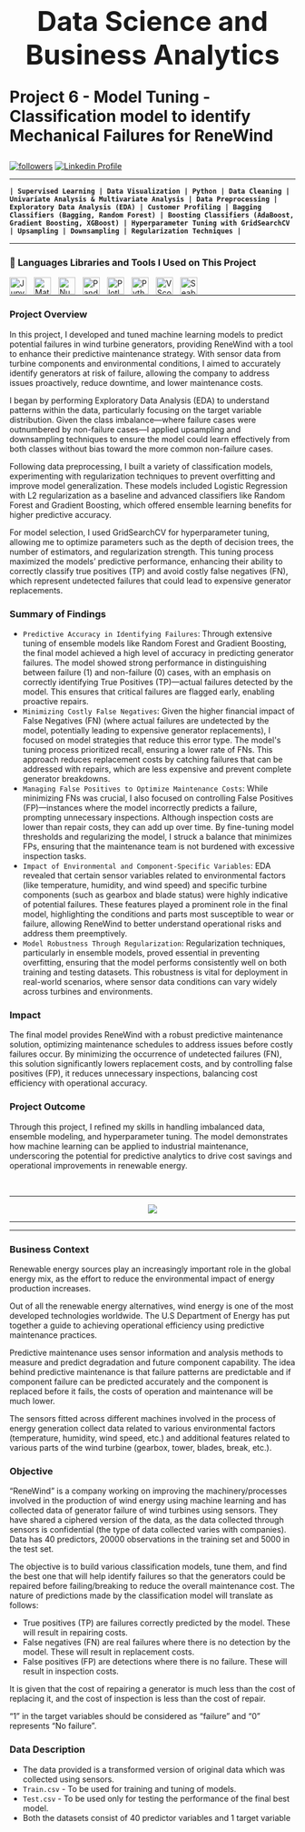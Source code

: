 <h1><center><font size=10>Data Science and Business Analytics</center></font><p
<center>Project 6 - Model Tuning - Classification model to identify Mechanical Failures for ReneWind</center></h1><p

<p align="left"> 
  <a href="https://github.com/RayVazcari?tab=followers">
    <img alt="followers" title="Follow me on Github" src="https://custom-icon-badges.demolab.com/github/followers/RayVazcari?color=236ad3&labelColor=1155ba&style=for-the-badge&logo=person-add&label=Follow me on Github &logoColor=white"/></a>
  <a href="https://www.linkedin.com/in/rayvazcari/">
    <img alt="Linkedin Profile" title="Linkedin Profile" src="https://custom-icon-badges.demolab.com/badge/-Linkedin%20Profile-blue?style=for-the-badge&logoColor=white&logo=linkedin"/></a>
</p>

---

**`| Supervised Learning | Data Visualization | Python | Data Cleaning | Univariate Analysis & Multivariate Analysis | Data Preprocessing | Exploratory Data Analysis (EDA) | Customer Profiling | Bagging Classifiers (Bagging, Random Forest) | Boosting Classifiers (AdaBoost, Gradient Boosting, XGBoost) | Hyperparameter Tuning with GridSearchCV | Upsampling | Downsampling | Regularization Techniques |`**

---

### 🧰 Languages Libraries and Tools I Used on This Project
<a href="https://jupyter.org/" target="_blank"><img align="left" alt="Jupyter" title="Jupyter" width="30px" style="padding-right:10px;" src="https://cdn.jsdelivr.net/gh/devicons/devicon@latest/icons/jupyter/jupyter-original-wordmark.svg" /></a>
<a href="https://matplotlib.org/" target="_blank"><img align="left" alt="Matplotlib" title="Matplotlib" width="30px" style="padding-right:10px;" src="https://cdn.jsdelivr.net/gh/devicons/devicon@latest/icons/matplotlib/matplotlib-original.svg" /></a>
<a href="https://numpy.org/" target="_blank"><img align="left" alt="Numpy" title="Numpy" width="30px" style="padding-right:10px;" src="https://cdn.jsdelivr.net/gh/devicons/devicon@latest/icons/numpy/numpy-original.svg" /></a>
<a href="https://pandas.pydata.org/" target="_blank"><img align="left" alt="Pandas" title="Pandas" width="30px" style="padding-right:10px;" src="https://cdn.jsdelivr.net/gh/devicons/devicon@latest/icons/pandas/pandas-original.svg" /></a>
<a href="https://plotly.com/" target="_blank"><img align="left" alt="Plotly" title="Plotly" width="30px" style="padding-right:10px;" src="https://cdn.jsdelivr.net/gh/devicons/devicon@latest/icons/plotly/plotly-original.svg" /></a>
<a href="https://www.python.org/" target="_blank"><img align="left" alt="Python" title="Python" width="30px" style="padding-right:10px;"  src="https://cdn.jsdelivr.net/gh/devicons/devicon@latest/icons/python/python-original.svg" /></a>
<a href="https://code.visualstudio.com/" target="_blank"><img align="left" alt="VScode" title="VScode" width="30px" style="padding-right:10px;"  src="https://cdn.jsdelivr.net/gh/devicons/devicon@latest/icons/vscode/vscode-original.svg" /></a>
<a href="https://seaborn.pydata.org/" target="_blank"><img align="left" alt="Seaborn" title="Seaborn" width="30px" style="padding-right:10px;" src="https://seaborn.pydata.org/_images/logo-mark-lightbg.svg" /></a>

<br />

---

### **Project Overview**

In this project, I developed and tuned machine learning models to predict potential failures in wind turbine generators, providing ReneWind with a tool to enhance their predictive maintenance strategy. With sensor data from turbine components and environmental conditions, I aimed to accurately identify generators at risk of failure, allowing the company to address issues proactively, reduce downtime, and lower maintenance costs.

I began by performing Exploratory Data Analysis (EDA) to understand patterns within the data, particularly focusing on the target variable distribution. Given the class imbalance—where failure cases were outnumbered by non-failure cases—I applied upsampling and downsampling techniques to ensure the model could learn effectively from both classes without bias toward the more common non-failure cases.

Following data preprocessing, I built a variety of classification models, experimenting with regularization techniques to prevent overfitting and improve model generalization. These models included Logistic Regression with L2 regularization as a baseline and advanced classifiers like Random Forest and Gradient Boosting, which offered ensemble learning benefits for higher predictive accuracy.

For model selection, I used GridSearchCV for hyperparameter tuning, allowing me to optimize parameters such as the depth of decision trees, the number of estimators, and regularization strength. This tuning process maximized the models’ predictive performance, enhancing their ability to correctly classify true positives (TP) and avoid costly false negatives (FN), which represent undetected failures that could lead to expensive generator replacements.


### **Summary of Findings**

- `Predictive Accuracy in Identifying Failures`: Through extensive tuning of ensemble models like Random Forest and Gradient Boosting, the final model achieved a high level of accuracy in predicting generator failures. The model showed strong performance in distinguishing between failure (1) and non-failure (0) cases, with an emphasis on correctly identifying True Positives (TP)—actual failures detected by the model. This ensures that critical failures are flagged early, enabling proactive repairs.
- `Minimizing Costly False Negatives`: Given the higher financial impact of False Negatives (FN) (where actual failures are undetected by the model, potentially leading to expensive generator replacements), I focused on model strategies that reduce this error type. The model's tuning process prioritized recall, ensuring a lower rate of FNs. This approach reduces replacement costs by catching failures that can be addressed with repairs, which are less expensive and prevent complete generator breakdowns.
- `Managing False Positives to Optimize Maintenance Costs`: While minimizing FNs was crucial, I also focused on controlling False Positives (FP)—instances where the model incorrectly predicts a failure, prompting unnecessary inspections. Although inspection costs are lower than repair costs, they can add up over time. By fine-tuning model thresholds and regularizing the model, I struck a balance that minimizes FPs, ensuring that the maintenance team is not burdened with excessive inspection tasks.
- `Impact of Environmental and Component-Specific Variables`: EDA revealed that certain sensor variables related to environmental factors (like temperature, humidity, and wind speed) and specific turbine components (such as gearbox and blade status) were highly indicative of potential failures. These features played a prominent role in the final model, highlighting the conditions and parts most susceptible to wear or failure, allowing ReneWind to better understand operational risks and address them preemptively.
- `Model Robustness Through Regularization`: Regularization techniques, particularly in ensemble models, proved essential in preventing overfitting, ensuring that the model performs consistently well on both training and testing datasets. This robustness is vital for deployment in real-world scenarios, where sensor data conditions can vary widely across turbines and environments.

### **Impact**

The final model provides ReneWind with a robust predictive maintenance solution, optimizing maintenance schedules to address issues before costly failures occur. By minimizing the occurrence of undetected failures (FN), this solution significantly lowers replacement costs, and by controlling false positives (FP), it reduces unnecessary inspections, balancing cost efficiency with operational accuracy.

### **Project Outcome**

Through this project, I refined my skills in handling imbalanced data, ensemble modeling, and hyperparameter tuning. The model demonstrates how machine learning can be applied to industrial maintenance, underscoring the potential for predictive analytics to drive cost savings and operational improvements in renewable energy.

<br />

---

<center><img src="https://renewind.be/web/image/622-51ef1e37/logo%20renewind-vect-v2.png"></center>

---

---

### Business Context

Renewable energy sources play an increasingly important role in the global energy mix, as the effort to reduce the environmental impact of energy production increases.

Out of all the renewable energy alternatives, wind energy is one of the most developed technologies worldwide. The U.S Department of Energy has put together a guide to achieving operational efficiency using predictive maintenance practices.

Predictive maintenance uses sensor information and analysis methods to measure and predict degradation and future component capability. The idea behind predictive maintenance is that failure patterns are predictable and if component failure can be predicted accurately and the component is replaced before it fails, the costs of operation and maintenance will be much lower.

The sensors fitted across different machines involved in the process of energy generation collect data related to various environmental factors (temperature, humidity, wind speed, etc.) and additional features related to various parts of the wind turbine (gearbox, tower, blades, break, etc.).

### Objective

“ReneWind” is a company working on improving the machinery/processes involved in the production of wind energy using machine learning and has collected data of generator failure of wind turbines using sensors. They have shared a ciphered version of the data, as the data collected through sensors is confidential (the type of data collected varies with companies). Data has 40 predictors, 20000 observations in the training set and 5000 in the test set.

The objective is to build various classification models, tune them, and find the best one that will help identify failures so that the generators could be repaired before failing/breaking to reduce the overall maintenance cost.
The nature of predictions made by the classification model will translate as follows:

- True positives (TP) are failures correctly predicted by the model. These will result in repairing costs.
- False negatives (FN) are real failures where there is no detection by the model. These will result in replacement costs.
- False positives (FP) are detections where there is no failure. These will result in inspection costs.

It is given that the cost of repairing a generator is much less than the cost of replacing it, and the cost of inspection is less than the cost of repair.

“1” in the target variables should be considered as “failure” and “0” represents “No failure”.

### Data Description

- The data provided is a transformed version of original data which was collected using sensors.
- `Train.csv` - To be used for training and tuning of models.
- `Test.csv` - To be used only for testing the performance of the final best model.
- Both the datasets consist of 40 predictor variables and 1 target variable
